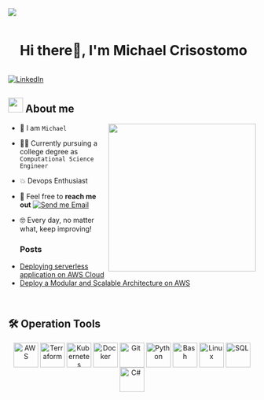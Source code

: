 <!--horizontal divider(gradiant)-->
<img src="https://user-images.githubusercontent.com/73097560/115834477-dbab4500-a447-11eb-908a-139a6edaec5c.gif">

<!--h1 without bottom border-->

<div id="user-content-toc">
  <ul align="left">
    <summary><h1 style="display: inline-block">Hi there👋, I'm Michael Crisostomo</h1></summary>
  </ul>
</div>

<p align="left">
  <a href="https://www.linkedin.com/in/michael-d-crisóstomo-10706423a" target="_blank">
    <img alt="LinkedIn" src="https://img.shields.io/badge/LinkedIn-0077B5?style=for-the-badge&logo=linkedin&logoColor=white">
  </a>
</p>

 

<!--About Me-->

## <picture><img src = "https://github.com/7oSkaaa/7oSkaaa/blob/main/Images/about_me.gif?raw=true" width = 30px></picture> About me

<picture> <img align="right" src="https://media.giphy.com/media/SWoSkN6DxTszqIKEqv/giphy.gif" width = 300px></picture>

- :school: I am `Michael` 
- :technologist: Currently pursuing a college degree as `Computational Science Engineer`
- :boom: Devops Enthusiast
- :email: Feel free to **reach me out** [![Send me Email](https://img.shields.io/static/v1?label=email&amp;message=Michael&amp;color=EA4335&amp;style=flat-square)](mailto:work.crisostomo@gmail.com)
- :nerd_face: Every day, no matter what, keep improving!

  ### Posts

<!-- BLOG-POST-LIST:START -->
- [Deploying serverless application on AWS Cloud](https://www.linkedin.com/posts/michael-d-cris%C3%B3stomo-10706423a_serverless-application-deployment-on-aws-activity-7273372351348498433-IOH8?utm_source=share&utm_medium=member_desktop&rcm=ACoAADtz4ZcBz7xHHAntAuuc4Zrt8XQue4DZZ5Q)
- [ Deploy a Modular and Scalable Architecture on AWS](https://www.linkedin.com/posts/michael-d-cris%C3%B3stomo-10706423a_modular-and-scalable-vpc-architecture-on-activity-7257739483805093889-TIV-?utm_source=share&utm_medium=member_desktop&rcm=ACoAADtz4ZcBz7xHHAntAuuc4Zrt8XQue4DZZ5Q)

<!-- BLOG-POST-LIST:END -->

<br>

## 🛠️ Operation Tools
<p align="center">
  <a href="https://aws.amazon.com/" target="_blank"><img align="center" src="https://cdn.worldvectorlogo.com/logos/aws-2.svg" alt="AWS" height="50" /></a>
  <a href="https://www.terraform.io/" target="_blank"><img align="center" src="https://www.vectorlogo.zone/logos/terraformio/terraformio-icon.svg" alt="Terraform" height="50" /></a>
  <a href="https://kubernetes.io/" target="_blank"><img align="center" src="https://www.vectorlogo.zone/logos/kubernetes/kubernetes-icon.svg" alt="Kubernetes" height="50" /></a>
  <a href="https://www.docker.com/" target="_blank"><img align="center" src="https://cdn.worldvectorlogo.com/logos/docker.svg" alt="Docker" height="50" /></a>
  <a href="https://git-scm.com/" target="_blank"><img align="center" src="https://cdn.worldvectorlogo.com/logos/git-icon.svg" alt="Git" height="50" /></a>
  <a href="https://www.python.org/" target="_blank"><img align="center" src="https://cdn.worldvectorlogo.com/logos/python-5.svg" alt="Python" height="50" /></a>
  <a href="https://www.gnu.org/software/bash/" target="_blank"><img align="center" src="https://upload.wikimedia.org/wikipedia/commons/4/4b/Bash_Logo_Colored.svg" alt="Bash" height="50" /></a>
  <a href="https://www.kernel.org/" target="_blank"><img align="center" src="https://cdn.worldvectorlogo.com/logos/tux.svg" alt="Linux" height="50" /></a>
  <a href="https://en.wikipedia.org/wiki/SQL" target="_blank"><img align="center" src="https://cdn-icons-png.flaticon.com/512/2772/2772128.png" alt="SQL" height="50" /></a>
  <a href="https://learn.microsoft.com/en-us/dotnet/csharp/" target="_blank"><img align="center" src="https://cdn.worldvectorlogo.com/logos/c--4.svg" alt="C#" height="50" /></a>
</p>





